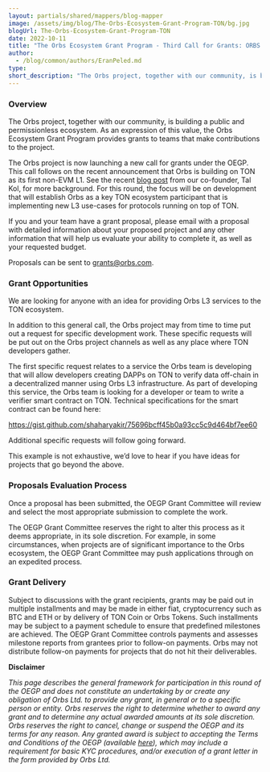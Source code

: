 ```yaml
---
layout: partials/shared/mappers/blog-mapper
image: /assets/img/blog/The-Orbs-Ecosystem-Grant-Program-TON/bg.jpg
blogUrl: The-Orbs-Ecosystem-Grant-Program-TON
date: 2022-10-11
title: "The Orbs Ecosystem Grant Program - Third Call for Grants: ORBS On TON"
author:
  - /blog/common/authors/EranPeled.md
type:
short_description: "The Orbs project, together with our community, is building a public and permissionless ecosystem. As an expression of this value, the Orbs Ecosystem Grant Program provides grants to teams that make contributions to the project. The Orbs project is now launching a new call for grants under the OEGP. This call follows on the recent announcement that Orbs is building on TON as its first non-EVM L1."
---
```


### Overview

The Orbs project, together with our community, is building a public and permissionless ecosystem. As an expression of this value, the Orbs Ecosystem Grant Program provides grants to teams that make contributions to the project. 

The Orbs project is now launching a new call for grants under the OEGP. This call follows on the recent announcement that Orbs is building on TON as its first non-EVM L1. See the recent [blog post](https://www.orbs.com/Expanding-to-The-Open-Network-TON/) from our co-founder, Tal Kol, for more background. For this round, the focus will be on development that will establish Orbs as a key TON ecosystem participant that is implementing new L3 use-cases for protocols running on top of TON. 

If you and your team have a grant proposal, please email with a proposal with detailed information about your proposed project and any other information that will help us evaluate your ability to complete it, as well as your requested budget.  

Proposals can be sent to [grants@orbs.com](grants@orbs.com).

### Grant Opportunities

We are looking for anyone with an idea for providing Orbs L3 services to the TON ecosystem. 

In addition to this general call, the Orbs project may from time to time put out a request for specific development work. These specific requests will be put out on the Orbs project channels as well as any place where TON developers gather.  

The first specific request relates to a service the Orbs team is developing that will allow developers creating DAPPs on TON to verify data off-chain in a decentralized manner using Orbs L3 infrastructure. As part of developing this service, the Orbs team is looking for a developer or team to write a verifier smart contract on TON. Technical specifications for the smart contract can be found here:

https://gist.github.com/shaharyakir/75696bcff45b0a93cc5c9d464bf7ee60 

Additional specific requests will follow going forward. 

This example is not exhaustive, we’d love to hear if you have ideas for projects that go beyond the above. 

### Proposals Evaluation Process

Once a proposal has been submitted, the OEGP Grant Committee will review and select the most appropriate submission to complete the work. 

The OEGP Grant Committee reserves the right to alter this process as it deems appropriate, in its sole discretion. For example, in some circumstances, when projects are of significant importance to the Orbs ecosystem, the OEGP Grant Committee may push applications through on an expedited process.

### Grant Delivery

Subject to discussions with the grant recipients, grants may be paid out in multiple installments and may be made in either fiat, cryptocurrency such as BTC and ETH or by delivery of TON Coin or Orbs Tokens. Such installments may be subject to a payment schedule to ensure that predefined milestones are achieved. The OEGP Grant Committee controls payments and assesses milestone reports from grantees prior to follow-on payments. Orbs may not distribute follow-on payments for projects that do not hit their deliverables.


<div class='line-separator'> </div>


**Disclaimer**

_This page describes the general framework for participation in this round of the OEGP and does not constitute an undertaking by or create any obligation of Orbs Ltd. to provide any grant, in general or to a specific person or entity. Orbs reserves the right to determine whether to award any grant and to determine any actual awarded amounts at its sole discretion. Orbs reserves the right to cancel, change or suspend the OEGP and its terms for any reason. Any granted award is subject to accepting the Terms and Conditions of the OEGP (available [here](https://www.orbs.com/orbs-ecosystem-grant-program-terms-and-conditions/)), which may include a requirement for basic KYC procedures,  and/or execution of a grant letter in the form provided by Orbs Ltd._
